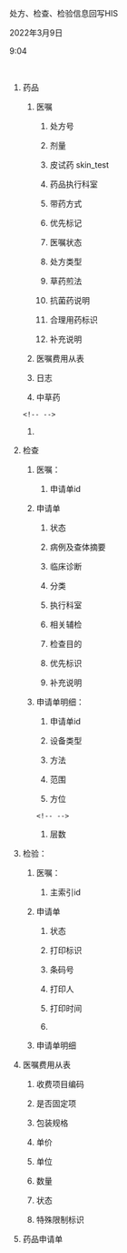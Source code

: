 处方、检查、检验信息回写HIS

2022年3月9日

9:04

 

1.  药品

    1.  医嘱

        1.  处方号

        2.  剂量

        3.  皮试药 skin_test

        4.  药品执行科室

        5.  带药方式

        6.  优先标记

        7.  医嘱状态

        8.  处方类型

        9.  草药煎法

        10. 抗菌药说明

        11. 合理用药标识

        12. 补充说明

    2.  医嘱费用从表

    3.  日志

    4.  中草药

    ```{=html}
    <!-- -->
    ```
    1.   

2.  检查

    1.  医嘱：

        1.  申请单id

    2.  申请单

        1.  状态

        2.  病例及查体摘要

        3.  临床诊断

        4.  分类

        5.  执行科室

        6.  相关辅检

        7.  检查目的

        8.  优先标识

        9.  补充说明

    3.  申请单明细：

        1.  申请单id

        2.  设备类型

        3.  方法

        4.  范围

        5.  方位

        ```{=html}
        <!-- -->
        ```
        1.  层数

3.  检验：

    1.  医嘱：

        1.  主索引id

    2.  申请单

        1.  状态

        2.  打印标识

        3.  条码号

        4.  打印人

        5.  打印时间

        6.   

    3.  申请单明细

4.  医嘱费用从表

    1.  收费项目编码

    2.  是否固定项

    3.  包装规格

    4.  单价

    5.  单位

    6.  数量

    7.  状态

    8.  特殊限制标识

5.  药品申请单
